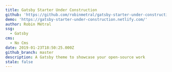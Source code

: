 ```yaml
---
title: Gatsby Starter Under Construction
github: 'https://github.com/robinmetral/gatsby-starter-under-construction'
demo: 'https://gatsby-starter-under-construction.netlify.com/'
author: Robin Métral
ssg:
  - Gatsby
cms:
  - No Cms
date: 2019-01-23T18:50:25.000Z
github_branch: master
description: A Gatsby theme to showcase your open-source work
stale: false
---
```

